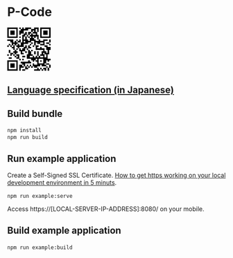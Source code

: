# P-Code

<a href="https://p-code-magazine.github.io/"><img src="/P-QR-Code.png" width="100"></a>

## [Language specification (in Japanese)](/LANGSPEC.md)


## Build bundle

```
npm install
npm run build
```

## Run example application

Create a Self-Signed SSL Certificate. [How to get https working on your local development environment in 5 minuts](https://www.freecodecamp.org/news/how-to-get-https-working-on-your-local-development-environment-in-5-minutes-7af615770eec/).

```
npm run example:serve
```

Access https://[LOCAL-SERVER-IP-ADDRESS]:8080/ on your mobile.

## Build example application

```
npm run example:build
```
